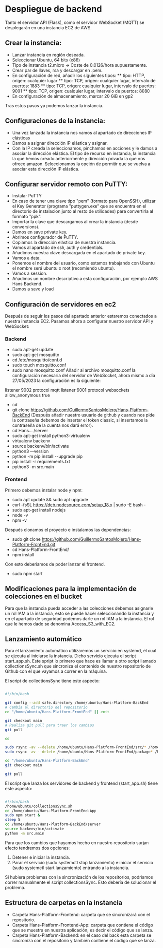 # Despliegue de backend

Tanto el servidor API (Flask), como el servidor WebSocket (MQTT) se desplegarán en una instancia EC2 de AWS.

## Crear la instancia:
* Lanzar instancia en región deseada.
* Seleccionar Ubuntu, 64 bits (x86)
* Tipo de instancia t2.micro -> Coste de 0.0126/hora supuestamente.
* Crear par de llaves, rsa y descargar en .pem.
* En configuración de red, añadir los siguientes tipos:
** tipo: HTTP, origen: cualquier lugar
** tipo: TCP, origen: cualquier lugar, intervalo de puertos: 1883
** tipo: TCP, origen: cualquier lugar, intervalo de puertos: 9001
** tipo: TCP, origen: cualquier lugar, intervalo de puertos: 8080
* En configuración de almacenamiento, marcar 20 GiB en gp2

Tras estos pasos ya podemos lanzar la instancia.

## Configuraciones de la instancia:
* Una vez lanzada la instancia nos vamos al apartado de direcciones IP elásticas
* Damos a asignar dirección IP elástica y asignar.
* Con la IP creada la seleccionamos, pinchamos en acciones y le damos a asociar la dirección elástica. El tipo de recurso en instancia, la instancia la que hemos creado anteriormente y dirección privada la que nos ofrece amazon. Seleccionamos la opción de permitir que se vuelva a asociar esta dirección IP elástica.

## Configurar servidor remoto con PuTTY:

* Instalar PuTTY
* En caso de tener una clave tipo "pem" (formato para OpenSSH), utilizar el Key Generator (programa "puttygen.exe" que se encuentra en el directorio de instalacion junto al resto de utilidades) para convertirla al formato "ppk".
* Importar la clave que descargamos al crear la instancia (desde conversions).
* Damos en save private key.
* Abrimos configurador de PuTTY.
* Copiamos la dirección elástica de nuestra instancia.
* Vamos al apartado de ssh, auth y credentials.
* Añadimos nuestra clave descargada en el apartado de private key.
* Vamos a data.
* Ponemos el nombre del usuario, como estamos trabajando con Ubuntu el nombre será ubuntu o root (recomiendo ubuntu).
* Vamos a session.
* Añadimos un nombre descriptivo a esta configuración, por ejemplo AWS Hans Backend.
* Damos a save y load

## Configuración de servidores en ec2
Después de seguir los pasos del apartado anterior estaremos conectados a nuestra instancia EC2. Pasamos ahora a configurar nuestro servidor API y WebSocket:
### Backend
* sudo apt-get update
* sudo apt-get mosquitto
* cd /etc/mosquitto/conf.d
* sudo touch mosquitto.conf
* sudo nano mosquitto.conf 
Añadir al archivo mosquitto.conf la configuración necesaria del servidor de WebSocket, ahora mismo a día 27/05/2023 la configuración es la siguiente:

listener 9002 
protocol mqtt
listener 9001
protocol websockets
allow_anonymous true

* cd
* git clone https://github.com/GuillermoSantosMolero/Hans-Platform-BackEnd 
(Después añadir nuestro usuario de github y cuando nos pide la contraseña debemos de insertar el token classic, si insertamos la contraseña de la cuenta nos dará error).
* cd Hans..../server
* sudo apt-get install python3-virtualenv
* virtualenv backenv
* source backenv/bin/activate
* python3 --version
* python -m pip install --upgrade pip
* pip install -r requirements.txt
* python3 -m src.main

### Frontend

Primero debemos instalar node y npm:

* sudo apt update && sudo apt upgrade
* curl -fsSL https://deb.nodesource.com/setup_18.x | sudo -E bash -
* sudo apt-get install nodejs
* node -v
* npm -v

Después clonamos el proyecto e instalamos las dependencias:

* sudo git clone https://github.com/GuillermoSantosMolero/Hans-Platform-FrontEnd.git
* cd Hans-Platform-FrontEnd/
* npm install 

Con esto deberíamos de poder lanzar el frontend.

* sudo npm start
## Modificaciones para la implementación de colecciones en el bucket

Para que la instancia pueda acceder a las colecciones debemos asignarle un rol IAM a la instancia, esto se puede hacer seleccionando la instancia y en el apartado de seguridad podemos darle un rol IAM a la instancia. El rol que le hemos dado se denomina Access_S3_with_EC2.

## Lanzamiento automático

Para el lanzamiento automático utilizaremos un servicio en systemd, el cual se ejecuta al iniciarse la instancia.
Dicho servicio ejecuta el script start_app.sh. Este spript lo primero que hace es llamar a otro script llamado collectionsSync.sh que sincroniza el contenido de nuestro repositorio de Github con el que vayamos a correr en la máquina.

El script de collectionsSync tiene este aspecto:
```sh

#!/bin/bash

git config --add safe.directory /home/ubuntu/Hans-Platform-BackEnd
# Cambia al directorio del repositorio
cd "/home/ubuntu/Hans-Platform-FrontEnd" || exit

git checkout main
# Realiza git pull para traer los cambios
git pull

cd

sudo rsync -av --delete /home/ubuntu/Hans-Platform-FrontEnd/src/* /home/ubuntu/Hans-Platform-FrontEnd-App/src
sudo rsync -av --delete /home/ubuntu/Hans-Platform-FrontEnd/package* /home/ubuntu/Hans-Platform-FrontEnd-App

cd "/home/ubuntu/Hans-Platform-BackEnd"
git checkout main

git pull

```

El script que lanza los servidores de backend y frontend (start_app.sh) tiene este aspecto:
```sh

#!/bin/bash
/home/ubuntu/collectionsSync.sh
cd /home/ubuntu/Hans-Platform-FrontEnd-App
sudo npm start &
sleep 5
cd /home/ubuntu/Hans-Platform-BackEnd/server
source backenv/bin/activate
python -m src.main


```
Para que los cambios que hayamos hecho en nuestro repositorio surjan efecto tendremos dos opciones: 
1. Detener e iniciar la instancia.
2. Parar el servicio (sudo systemctl stop lanzamiento) e iniciar el servicio (sudo systemctl start lanzamiento) entrando a la instancia.

Si hubiera problemas con la sincronización de los repositorios, podríamos correr manualmente el script collectionsSync. Esto debería de solucionar el problema.

## Estructura de carpetas en la instancia
* Carpeta Hans-Platform-Frontend: carpeta que se sincronizará con el repositorio.
* Carpeta Hans-Platform-Frontend-App: carpeta que contiene el código que se muestra en nuestra aplicación, es decir el código que se lanza.
* Carpeta Hans-Platform-Backend: en el caso del back esta carpeta se sincroniza con el repositorio y también contiene el código que se lanza.